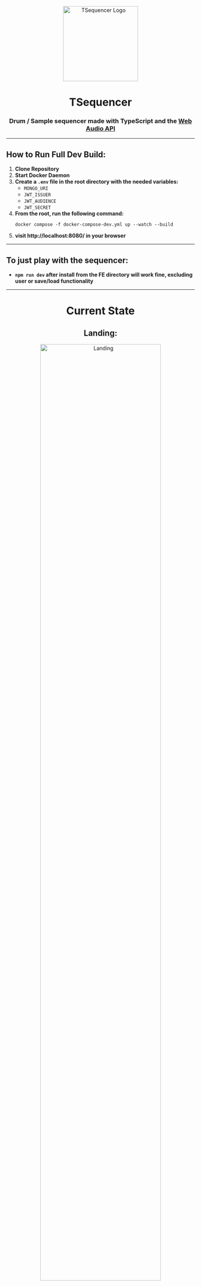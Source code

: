 <div align="center">
  <img src="https://github.com/dermotbg/tsequencer/assets/123154617/112d843d-6f44-43f7-9498-1eadb80e8b50" alt="TSequencer Logo" width="200" />
</div>

<h1 align="center">TSequencer</h1>

<h3 align="center">Drum / Sample sequencer made with TypeScript and the <a href="https://webaudioapi.com/">Web Audio API</a></h3>

___
## How to Run Full Dev Build:

1. **Clone Repository**
2. **Start Docker Daemon**
3. **Create a `.env` file in the root directory with the needed variables:**
   - `MONGO_URI`
   - `JWT_ISSUER`
   - `JWT_AUDIENCE`
   - `JWT_SECRET`
4. **From the root, run the following command:**
   ```
   docker compose -f docker-compose-dev.yml up --watch --build
   ```
5. **visit http://localhost:8080/ in your browser**
---

## To just play with the sequencer:

  - **`npm run dev` after install from the FE directory will work fine, excluding user or save/load functionality**
---

<h1 align="center">Current State</h1>

<h2 align="center">Landing:</h2>

<div align="center">
  <img src="https://github.com/dermotbg/tsequencer/assets/123154617/5c7675d8-064f-48d6-9076-b260b51b8b2b" alt="Landing" width="80%" height="80%"/>
</div>

<h2 align="center">Logged in + Playing:</h2>
<div align="center">
  <img src="https://github.com/dermotbg/tsequencer/assets/123154617/611b2c74-75fb-42ab-95db-3ce437632afe" alt="Logged in + Playing" width="80%" height="80%" />
</div>

<h2 align="center">Mixing Desk (WIP):</h2>
<div align="center">
  <img src="https://github.com/dermotbg/tsequencer/assets/123154617/db180368-e2c4-4432-8fc7-62f82cd97f0e" alt="Mixing Desk" width="80%" height="80%" />
</div>

<h2 align="center">Save/Update Dialog:</h2>
<div align="center">
  <img src="https://github.com/dermotbg/tsequencer/assets/123154617/ba8477e0-f204-4e2f-b2e0-b034fbae6ebb" alt="Save/Update Dialog" width="80%" height="80%"/>
</div>

<h2 align="center">Load Dialog:</h2>
<div align="center">
  <img src="https://github.com/dermotbg/tsequencer/assets/123154617/290f2c1c-9ccf-41cd-ba1d-05feccde334b" alt="Load Dialog" width="80%" height="80%" />
</div>

<h2 align="center">Key Mapping Dialog:</h2>
<div align="center">
  <img src="https://github.com/dermotbg/tsequencer/assets/123154617/d48e73b9-5521-43cd-a4bd-88c23543f95a" alt="Key Mapping Dialog" width="80%" height="80%" />
</div>

<h2 align="center">Key Sequencer Dialog:</h2>
<div align="center">
  <img src="https://github.com/dermotbg/tsequencer/assets/123154617/c3df441e-77d0-4e2a-b867-e7189fdabd7b" alt="Clear Sequencer Dialog" width="80%" height="80%" />
</div>

<h2 align="center">KeyMobile View (WIP)</h2>
<div align="center">
  <img src="https://github.com/dermotbg/tsequencer/assets/123154617/3fc0778e-4e81-470c-b669-b5dc80f8501c" alt="Mobile View" />
</div>

<h2 align="center">Mobile View Mixing Desk (WIP)</h2>
<div align="center">
  <img src="https://github.com/dermotbg/tsequencer/assets/123154617/4c8c64fc-83ba-45c9-bff2-8ed252c3fe12" alt="Mobile View Mixing Desk"  />
</div>

---